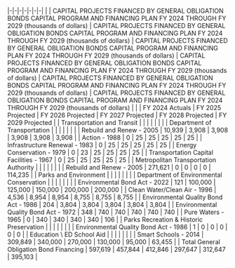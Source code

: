 |-|-|-|-|-|-|-|
| | CAPITAL PROJECTS FINANCED BY  GENERAL OBLIGATION BONDS  CAPITAL PROGRAM AND FINANCING PLAN FY 2024 THROUGH FY 2029 (thousands of dollars) | CAPITAL PROJECTS FINANCED BY  GENERAL OBLIGATION BONDS  CAPITAL PROGRAM AND FINANCING PLAN FY 2024 THROUGH FY 2029 (thousands of dollars) | CAPITAL PROJECTS FINANCED BY  GENERAL OBLIGATION BONDS  CAPITAL PROGRAM AND FINANCING PLAN FY 2024 THROUGH FY 2029 (thousands of dollars) | CAPITAL PROJECTS FINANCED BY  GENERAL OBLIGATION BONDS  CAPITAL PROGRAM AND FINANCING PLAN FY 2024 THROUGH FY 2029 (thousands of dollars) | CAPITAL PROJECTS FINANCED BY  GENERAL OBLIGATION BONDS  CAPITAL PROGRAM AND FINANCING PLAN FY 2024 THROUGH FY 2029 (thousands of dollars) | CAPITAL PROJECTS FINANCED BY  GENERAL OBLIGATION BONDS  CAPITAL PROGRAM AND FINANCING PLAN FY 2024 THROUGH FY 2029 (thousands of dollars) |
| | FY 2024  Actuals | FY 2025  Projected | FY 2026  Projected | FY 2027  Projected | FY 2028  Projected | FY 2029  Projected |
| Transportation and Transit | | | | | | |
| Department of Transportation | | | | | | |
| Rebuild and Renew - 2005 | 10,939 | 3,908 | 3,908 | 3,908 | 3,908 | 3,908 |
| Action - 1988 | 0 | 25 | 25 | 25 | 25 | 25 |
| Infrastructure Renewal - 1983 | 0 | 25 | 25 | 25 | 25 | 25 |
| Energy Conservation - 1979 | 0 | 23 | 25 | 25 | 25 | 25 |
| Transportation Capital Facilities - 1967 | 0 | 25 | 25 | 25 | 25 | 25 |
| Metropolitan Transportation Authority | | | | | | |
| Rebuild and Renew - 2005 | 271,621 | 0 | 0 | 0 | 0 | 114,235 |
| Parks and Environment | | | | | | |
| Department of Environmental Conservation | | | | | | |
| Environmental Bond Act - 2022 | 121 | 100,000 | 125,000 | 150,000 | 200,000 | 200,000 |
| Clean Water/Clean Air - 1996 | 4,536 | 8,954 | 8,954 | 8,755 | 8,755 | 8,755 |
| Environmental Quality Bond Act - 1986 | 204 | 3,804 | 3,804 | 3,804 | 3,804 | 3,804 |
| Environmental Quality Bond Act - 1972 | 348 | 740 | 740 | 740 | 740 | 740 |
| Pure Waters - 1965 | 0 | 340 | 340 | 340 | 340 | 106 |
| Parks Recreation & Historic Preservation | | | | | | |
| Environmental Quality Bond Act - 1986 | 1 | 0 | 0 | 0 | 0 | 0 |
| Education \ ED School Aid | | | | | | |
| Smart Schools - 2014 | 309,849 | 340,000 | 270,000 | 130,000 | 95,000 | 63,455 |
| Total General Obligation Bond Financing | 597,619 | 457,844 | 412,846 | 297,647 | 312,647 | 395,103 |
